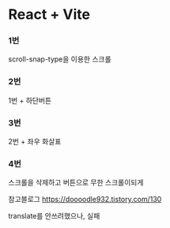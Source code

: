 # React + Vite

### 1번
scroll-snap-type을 이용한 스크롤

### 2번

1번 + 하단버튼

### 3번 

2번 + 좌우 화살표

### 4번
스크롤을 삭제하고
버튼으로 무한 스크롤이되게

참고블로그
https://doooodle932.tistory.com/130

translate를 안쓰려했으나, 실패
